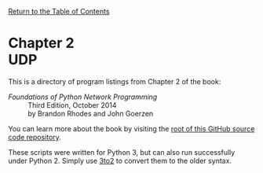 [Return to the Table of Contents](https://github.com/brandon-rhodes/fopnp#readme)

# Chapter 2<br>UDP

This is a directory of program listings from Chapter 2 of the book:

<dl>
<dt><i>Foundations of Python Network Programming</i></dt>
<dd>
Third Edition, October 2014<br>
by Brandon Rhodes and John Goerzen
</dd>
</dl>

You can learn more about the book by visiting the
[root of this GitHub source code repository](https://github.com/brandon-rhodes/fopnp#readme).

These scripts were written for Python 3, but can also run successfully
under Python 2.  Simply use [3to2](https://pypi.python.org/pypi/3to2) to
convert them to the older syntax.

